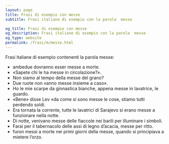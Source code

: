 ```yaml
---
layout: page
title: Frasi di esempio con messe 
subtitle: Frasi italiane di esempio con la parola  messe

og_title: Frasi di esempio con messe 
og_description: Frasi italiane di esempio con la parola  messe
og_type: website
permalink: /frasi/m/messe.html
---
```


Frasi italiane di esempio contenenti la parola messe:


- ambedue dovranno esser messe a morte.
- «Sapete chi le ha messe in circolazione?».
- Non siamo al tempo della messe del grano?
- Due ruote non vanno messe insieme a caso».
- Ho le mie scarpe da ginnastica bianche, appena messe in lavatrice, le guardo.
- «Bene» disse Lev «da come si sono messe le cose, stiamo tutti perdendo soldi.
- Era tornata la corrente, tutte le lavatrici di Sarajevo si erano messe a funzionare nella notte.
- Di notte, venivano messe delle fiaccole nei barili per illuminare i simboli.
- Farai per il tabernacolo delle assi di legno d’acacia, messe per ritto.
- furon messi a morte nei primi giorni della messe, quando si principiava a mietere l’orzo.
